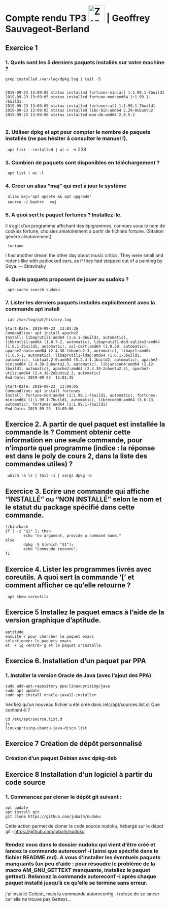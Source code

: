 # Compte rendu TP3  <img src="https://image.flaticon.com/icons/svg/518/518713.svg" height="50" alt="Zozor" /> | Geoffrey Sauvageot-Berland 

## Exercice 1 

### **1. Quels sont les 5 derniers paquets installés sur votre machine ?**

``` 
grep installed /var/log/dpkg.log | tail -5


2019-09-23 13:09:05 status installed fortunes-min:all 1:1.99.1-7build1
2019-09-23 13:09:05 status installed fortune-mod:amd64 1:1.99.1-7build1
2019-09-23 13:09:05 status installed fortunes:all 1:1.99.1-7build1
2019-09-23 13:09:05 status installed libc-bin:amd64 2.29-0ubuntu2
2019-09-23 13:09:06 status installed man-db:amd64 2.8.5-2


``` 

### **2. Utiliser dpkg et apt pour compter le nombre de paquets installés (ne pas hésiter à consulter le manuel !).**

<code> apt list --installed | wl-c </code>
-> 238

### **3. Combien de paquets sont disponibles en téléchargement ?**

<code> apt list | wc -l </code>

### **4. Créer un alias “maj” qui met à jour le système**

<code> alias maj='apt update && apt upgrade' </code> <br>
<code> source ~/.bashrc </code> 
<code> maj </code> <br>



### **5. A quoi sert le paquet fortunes ? Installez-le.** 

Il s’agit d’un programme affichant des épigrammes, connues sous le nom de cookies fortune, choisies aléatoirement à partir de fichiers fortune. (Sitation généré aléatoirement)

<code> fortune </code>

I had another dream the other day about music critics.  They were small
and rodent-like with padlocked ears, as if they had stepped out of a
painting by Goya.
                -- Stravinsky
### **6. Quels paquets proposent de jouer au sudoku ?**

<code> apt-cache search sudoku </code>

### **7. Lister les derniers paquets installés explicitement avec la commande apt install**

<code> cat /var/log/apt/history.log
</code>

``` 
Start-Date: 2019-09-23  13:01:36
Commandline: apt install apache2
Install: libaprutil1:amd64 (1.6.1-3build1, automatic), libbrotli1:amd64 (1.0.7-2, automatic), libaprutil1-dbd-sqlite3:amd64 (1.6.1-3build1, automatic), ssl-cert:amd64 (1.0.39, automatic), apache2-data:amd64 (2.4.38-2ubuntu2.3, automatic), libapr1:amd64 (1.6.5-1, automatic), libaprutil1-ldap:amd64 (1.6.1-3build1, automatic), liblua5.2-0:amd64 (5.2.4-1.1build2, automatic), apache2-bin:amd64 (2.4.38-2ubuntu2.3, automatic), libjansson4:amd64 (2.12-1build1, automatic), apache2:amd64 (2.4.38-2ubuntu2.3), apache2-utils:amd64 (2.4.38-2ubuntu2.3, automatic)
End-Date: 2019-09-23  13:01:45

Start-Date: 2019-09-23  13:09:05
Commandline: apt install fortunes
Install: fortune-mod:amd64 (1:1.99.1-7build1, automatic), fortunes-min:amd64 (1:1.99.1-7build1, automatic), librecode0:amd64 (3.6-23, automatic), fortunes:amd64 (1:1.99.1-7build1)
End-Date: 2019-09-23  13:09:06

``` 


## Exercice 2. A partir de quel paquet est installée la commande ls ? Comment obtenir cette information en une seule commande, pour n’importe quel programme (indice : la réponse est dans le poly de cours 2, dans la liste des commandes utiles) ?

<code> which -a ls | tail -1 | xargs dpkg -S </code>

## Exercice 3. Ecrire une commande qui affiche “INSTALLÉ” ou “NON INSTALLÉ” selon le nom et le statut du package spécifié dans cette commande.
``` 
!/bin/bash
if [ -z "$1" ]; then
        echo "no argument, provide a command name."
else
        dpkg -S $(which "$1");
        echo "Commande reconnu";
fi
``` 
## Exercice 4. Lister les programmes livrés avec coreutils. A quoi sert la commande ’[’ et comment afficher ce qu’elle retourne ?

<code>  apt show coreutils </code>

## Exercice 5 Installez le paquet emacs à l’aide de la version graphique d’aptitude.

``` 
aptitude 
ensuite / pour chercher le paquet emacs 
sélectionner le paquets emacs 
et  + ig <entré> g et le paquet s'installe. 
``` 
## Exercice 6. Installation d’un paquet par PPA


### **1. Installer la version Oracle de Java (avec l’ajout des PPA)**


``` 
sudo add-apt-repository ppa:linuxuprising/java
sudo apt update
sudo apt install oracle-java12-installer
``` 
Vérifiez qu’un nouveau fichier a été créé dans /etc/apt/sources.list.d. Que contient-il ?
``` 
cd /etc/apt/source.list.d
ls
linuxuprising-ubuntu-java-disco.list
``` 

## Exercice 7 Création de dépôt personnalisé

### Création d’un paquet Debian avec dpkg-deb

## Exercice 8 Installation d’un logiciel à partir du code source

### **1. Commencez par cloner le dépôt git suivant** :
```
apt update 
apt install git 
git clone https://github.com/jubalh/nudoku
```

Cette action permet de cloner le code source nudoku, hébergé sur le dépot git : https://github.com/jubalh/nudoku

### **Rendez vous dans le dossier nudoku qui vient d’être créé et lancez la commande autoreconf -i (ainsi que spécifié dans le fichier README.md). A vous d’installer les éventuels paquets manquants (un peu d’aide : pour résoudre le problème de la macro AM_GNU_GETTEXT manquante, installez le paquet gettext). Relancez la commande autoreconf -i après chaque paquet installé jusqu’à ce qu’elle se termine sans erreur.** 

j'ai installé Gettext, mais la commande autoreconfig -i refuse de se lancer car elle ne trouve pas Gettext... 





